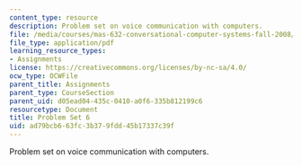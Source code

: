 ```yaml
---
content_type: resource
description: Problem set on voice communication with computers.
file: /media/courses/mas-632-conversational-computer-systems-fall-2008/ad79bcb663fc3b379fdd45b17337c39f_ps6.pdf
file_type: application/pdf
learning_resource_types:
- Assignments
license: https://creativecommons.org/licenses/by-nc-sa/4.0/
ocw_type: OCWFile
parent_title: Assignments
parent_type: CourseSection
parent_uid: d05ead04-435c-0410-a0f6-335b812199c6
resourcetype: Document
title: Problem Set 6
uid: ad79bcb6-63fc-3b37-9fdd-45b17337c39f
---
```

Problem set on voice communication with computers.